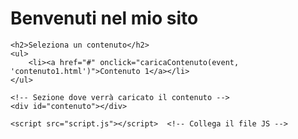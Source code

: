 <!DOCTYPE html>
<html lang="it">
<head>
    <meta charset="UTF-8">
    <meta name="viewport" content="width=device-width, initial-scale=1.0">
    <title>Il mio sito</title>
    <link rel="stylesheet" href="styles.css">  <!-- Collega il file CSS -->
</head>
<body>
    <h1>Benvenuti nel mio sito</h1>
    
    <h2>Seleziona un contenuto</h2>
    <ul>
        <li><a href="#" onclick="caricaContenuto(event, 'contenuto1.html')">Contenuto 1</a></li>
    </ul>

    <!-- Sezione dove verrà caricato il contenuto -->
    <div id="contenuto"></div>

    <script src="script.js"></script>  <!-- Collega il file JS -->
</body>
</html>
